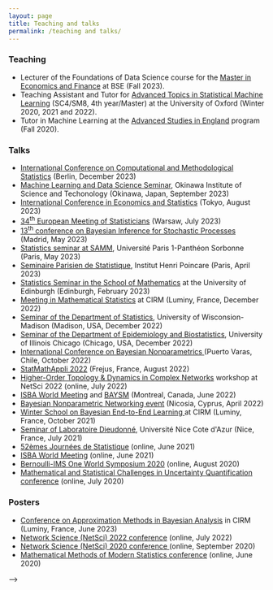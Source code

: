 ```yaml
---
layout: page
title: Teaching and talks
permalink: /teaching and talks/
---
```


### Teaching

- Lecturer of the Foundations of Data Science course for the [Master in Economics and Finance](https://bse.eu/study/masters-programs/economics#courses) at BSE (Fall 2023).
 - Teaching Assistant and Tutor for [Advanced Topics in Statistical Machine Learning](https://www.stats.ox.ac.uk/student-resources/msc-in-statistical-science/) (SC4/SM8, 4th year/Master) at the University of Oxford (Winter 2020, 2021 and 2022).
 - Tutor in Machine Learning at the [Advanced Studies in England](https://www.studyabroadbath.org/) program (Fall 2020).

### Talks
- [International Conference on Computational and Methodological Statistics](http://www.cmstatistics.org/CMStatistics2023/programme.php)  (Berlin, December 2023)
- [Machine Learning and Data Science Seminar](https://groups.oist.jp/node/34407/pastevents), Okinawa Institute of Science and Techonology (Okinawa, Japan, September 2023)
- [International Conference in Economics and Statistics](http://www.cmstatistics.org/EcoSta2023/) (Tokyo, August 2023)
- [34<sup>th</sup> European Meeting of Statisticians](https://ems2023.org/) (Warsaw, July 2023)
- [13<sup>th</sup> conference on Bayesian Inference for Stochastic Processes](https://www.icmat.es/congresos/2023/BISP/) (Madrid, May 2023)
- [Statistics seminar at SAMM](https://samm.pantheonsorbonne.fr/seminaire-conference/seminaire-samm), Université Paris 1-Panthéon Sorbonne (Paris, May 2023) 
- [Seminaire Parisien de Statistique](https://sites.google.com/site/semstats/home), Institut Henri Poincare (Paris, April 2023)
- [Statistics Seminar in the School of Mathematics](https://www.maths.ed.ac.uk/school-of-mathematics/research/data-decisions/statistics/news-and-events/seminars) at the University of Edinburgh (Edinburgh, February 2023)
- [Meeting in Mathematical Statistics](https://conferences.cirm-math.fr/2908.html) at CIRM (Luminy, France, December 2022)
- [Seminar of the Department of Statistics](https://stat.wisc.edu/news-and-events/), University of Wisconsion-Madison (Madison, USA, December 2022)
- [Seminar of the Department of Epidemiology and Biostatistics](https://publichealth.uic.edu/academics/divisions/epidemiology-biostatistics/seminar-series/), University of Illinois Chicago (Chicago, USA, December 2022)
- [International Conference on Bayesian Nonparametrics ](https://midas.mat.uc.cl/bnp13/) (Puerto Varas, Chile, October 2022)
- [StatMathAppli 2022](https://statmathappli.mathnum.inrae.fr/fr/accueil) (Frejus, France, August 2022)
- [Higher-Order Topology & Dynamics in Complex Networks](http://www-f1.ijs.si/~tadic/Workshops/NetSci22_ssHOTDyn/?page=home) workshop at NetSci 2022 (online, July 2022)
- [ISBA World Meeting](https://isbawebmaster.github.io/ISBA2022/) and [BAYSM](https://events.stat.uconn.edu/BAYSM2022/)  (Montreal, Canada, June 2022)
- [Bayesian Nonparametric Networking event](https://cyprusconferences.org/bnp2022/) (Nicosia, Cyprus, April 2022)
- [Winter School on Bayesian End-to-End Learning ](https://bayesatcirm.github.io/) at CIRM (Luminy, France, October 2021)
- [Seminar of Laboratoire Dieudonné](https://math.univ-cotedazur.fr/laboratoire/s%c3%a9minaires.html), Université Nice Cote d'Azur (Nice, France, July 2021)
- [52èmes Journées de Statistique](https://jds2021.sciencesconf.org/) (online, June 2021)
- [ISBA World Meeting](https://bayesian.org/isba2020-home/) (online, June 2021)
- [Bernoulli-IMS One World Symposium 2020](https://www.worldsymposium2020.org/) (online, August 2020)
- [Mathematical and Statistical Challenges in Uncertainty Quantification conference](http://www.statslab.cam.ac.uk/~nickl/Site/ercconf19.html) (online, July 2020)

### Posters
- [Conference on Approximation Methods in Bayesian Analysis](https://conferences.cirm-math.fr/2768.html) in CIRM (Luminy, France, June 2023)
- [Network Science (NetSci) 2022 conference](https://netsci2022.net/) (online, July 2022)
- [Network Science (NetSci) 2020 conference ](https://netsci2020.netscisociety.net/) (online, September 2020)
- [Mathematical Methods of Modern Statistics conference](https://conferences.cirm-math.fr/2146.html) (online, June 2020)


 -->
